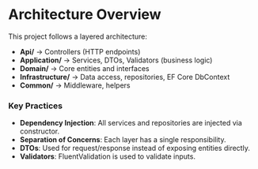 # Architecture Overview

This project follows a layered architecture:

- **Api/** → Controllers (HTTP endpoints)
- **Application/** → Services, DTOs, Validators (business logic)
- **Domain/** → Core entities and interfaces
- **Infrastructure/** → Data access, repositories, EF Core DbContext
- **Common/** → Middleware, helpers

### Key Practices
- **Dependency Injection**: All services and repositories are injected via constructor.
- **Separation of Concerns**: Each layer has a single responsibility.
- **DTOs**: Used for request/response instead of exposing entities directly.
- **Validators**: FluentValidation is used to validate inputs.
